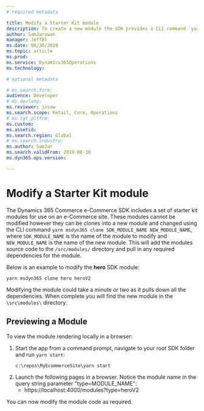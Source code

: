 ```yaml
---
# required metadata

title: Modify a Starter Kit module
description: To create a new module the SDK provides a CLI command `yarn d365 add-module MODULE_NAME`, where `MODULE_NAME` is the name to provide your module.
author: SamJarawan
manager: JeffBl
ms.date: 08/30/2019
ms.topic: article
ms.prod: 
ms.service: Dynamics365Operations
ms.technology: 

# optional metadata

# ms.search.form: 
audience: Developer
# ms.devlang: 
ms.reviewer: josaw
ms.search.scope: Retail, Core, Operations
# ms.tgt_pltfrm: 
ms.custom: 
ms.assetid: 
ms.search.region: Global
# ms.search.industry: 
ms.author: SamJar
ms.search.validFrom: 2019-08-30
ms.dyn365.ops.version: 

---
```

# Modify a Starter Kit module

The Dynamics 365 Commerce e-Commerce SDK includes a set of starter kit modules for use on an e-Commerce site.  These modules cannot be modified however they can be clones into a new module and changed using the CLI command `yarn msdyn365 clone SDK_MODULE_NAME NEW_MODULE_NAME`, where `SDK_MODULE_NAME` is the name of the module to modify and `NEW_MODULE_NAME` is the name of the new module.  This will add the modules source code to the `/src/modules/` directory and pull in any required dependencies for the module.

Below is an example to modify the **hero** SDK module:
```
yarn msdyn365 clone hero heroV2
```

Modifying the module could take a minute or two as it pulls down all the dependencies.  When complete you will find the new module in the `\src\modules\` directory.

## Previewing a Module
To view the module rendering locally in a browser:
1. Start the app from a command prompt, navigate to your root SDK folder and run `yarn start`:
    ```
    c:\repos\MyEcommerceSite\yarn start
    ```
1. Launch the following pages in a browser.  Notice the module name in the query string parameter "type=MODULE_NAME":
    * https://localhost:4000/modules?type=heroV2

You can now modify the module code as required.
